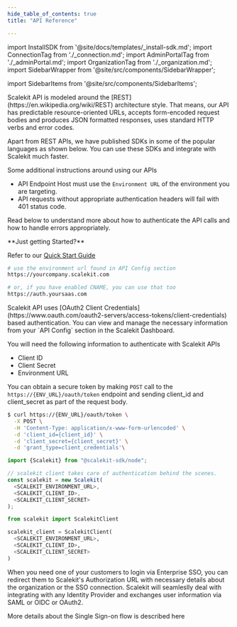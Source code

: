 ```yaml
---
hide_table_of_contents: true
title: "API Reference"

---
```

import InstallSDK from '@site/docs/templates/_install-sdk.md';
import ConnectionTag from './_connection.md';
import AdminPortalTag from './_adminPortal.md';
import OrganizationTag from './_organization.md';
import SidebarWrapper from '@site/src/components/SidebarWrapper';

import SidebarItems from '@site/src/components/SidebarItems';

<SidebarWrapper>
<div className="custom_container">

<aside>
<div className="sidebar">
<div className="sidebarContainer">
<nav className="menu thin-scrollbar">
<ul className="theme-doc-sidebar-menu menu__list">
    
<SidebarItems></SidebarItems>
    
    
</ul>
</nav>
</div>
</div>
</aside>

<div className="theme-doc-markdown markdown">
<IntersectingHeader id="introduction" title="Introduction" initialInView="true" classList=""/>
<div className="row section">
<div className="col col--6">
Scalekit API is modeled around the [REST](https://en.wikipedia.org/wiki/REST) architecture style. That means, our API has predictable resource-oriented URLs, accepts form-encoded request bodies and produces JSON formatted responses, uses standard HTTP verbs and error codes.

Apart from REST APIs, we have published SDKs in some of the popular languages as shown below. You can use these SDKs and integrate with Scalekit much faster.

Some additional instructions around using our APIs

- API Endpoint Host must use the `Environment URL` of the environment you are targeting.
- API requests without appropriate authentication headers will fail with 401 status code.

Read below to understand more about how to authenticate the API calls and how to handle errors appropriately.

</div>
<div className="col col--6">
**Just getting Started?**

Refer to our <a href="/" target="_blank">Quick Start Guide</a>
<br />
<CodeWithHeader title="Client Libraries">
<InstallSDK />
</CodeWithHeader>

<CodeWithHeader title="API Server Endpoint">

```bash
# use the environment url found in API Config section
https://yourcompany.scalekit.com

# or, if you have enabled CNAME, you can use that too
https://auth.yoursaas.com

```

</CodeWithHeader>
</div>
</div>

<IntersectingHeader id="authentication" title="Authentication" initialInView="false"/>

<div className="row section">
    <div className="col col--6">
Scalekit API uses [OAuth2 Client Credentials](https://www.oauth.com/oauth2-servers/access-tokens/client-credentials) based authentication. You can view and manage the necessary information from your `API Config` section in the Scalekit Dashboard.

You will need the following information to authenticate with Scalekit APIs

- Client ID
- Client Secret
- Environment URL

You can obtain a secure token by making `POST` call to the `https://{ENV_URL}/oauth/token` endpoint and sending client_id and client_secret as part of the request body.
</div>
<div className="col col--6">
<CodeWithHeader title="API Authentication">
<Tabs groupId="tech-stack" querystring>
<TabItem value="curl" label="cURL">

```bash showLineNumbers
$ curl https://{ENV_URL}/oauth/token \
  -X POST \
  -H 'Content-Type: application/x-www-form-urlencoded' \
  -d 'client_id={client_id}' \
  -d 'client_secret={client_secret}' \
  -d 'grant_type=client_credentials'\
```

</TabItem>
<TabItem value="nodejs" label="Node.js">

```js showLineNumbers
import {Scalekit} from "@scalekit-sdk/node";

// scalekit client takes care of authentication behind the scenes.
const scalekit = new Scalekit(
  <SCALEKIT_ENVIRONMENT_URL>, 
  <SCALEKIT_CLIENT_ID>, 
  <SCALEKIT_CLIENT_SECRET>
);
```

</TabItem>
<TabItem value="py" label="Python">

```python showLineNumbers
from scalekit import ScalekitClient

scalekit_client = ScalekitClient(
  <SCALEKIT_ENVIRONMENT_URL>, 
  <SCALEKIT_CLIENT_ID>, 
  <SCALEKIT_CLIENT_SECRET>
)
```

</TabItem>
<!-- <TabItem value="golang" label="Go">

```go
go get https://www.github.com/scalekit-inc/go-sdk
```

</TabItem> -->
</Tabs>
</CodeWithHeader>
<CodeWithHeader title="Response">

```js showLineNumbers
{
  "access_token": "DCR5c8139165228a82e442445fe01c16",
  "token_type": "bearer",
  "expires_in": 1799
}
```

</CodeWithHeader>
</div>
</div>

<IntersectingHeader id="using-access-token" title="Using Access Token" subheading="true" classList="ApiCategoryList"/>

<div className="row section">
    <div className="col col--6">
The `access_token` is the OAuth access token you need to use for all subsequent API calls to Scalekit.

To make a request to one of our APIs, you need to include the access token in the Authorization header of the request as Bearer 'access_token'.

Please make sure that you keep your Client Secrets safely. Do not share your client secret in publicly accessible areas such as GitHub, client-side code, etc.

Our SDKs will automatically handle the API authentication and error handling to make the job of using our APIs much easier for you.
</div>
<div className="col col--6">
<CodeWithHeader title="Using Bearer Token">

```shell showLineNumbers
$ curl --request GET "https://{ENV_URL}/api/v1/organizations" \
-H "Content-Type: application/json" \
-H "Authorization: Bearer {access_token}"
```

</CodeWithHeader>

</div>
</div>

<IntersectingHeader id="error-handling" title="Error Handling"/>

<div className="row section">
    <div className="col col--6">
As mentioned earlier, Scalekit APIs return appropriate HTTP Status Codes along with the detailed error messages in case of invalid usage of APIs.

You can see the list of different HTTP Status Codes and the error message format in the right pane. We strongly recommend you to handle errors gracefully while writing code using our SDKs.
</div>
<div className="col col--6">
<CodeWithHeader title="Error Codes">

| HTTP Status | Description |
| - | - |
| 200 or 201 | API request is successful |
| 400 | The request was unacceptable, often due to missing a required parameter. |
| 401 | Invalid Authentication Headers found in the request. |
| 404 | Resource not found |
| 429 | Too many requests hit the API too quickly. Retry the request after a cool-off period. |
| 500 or 501 or 504 | Something went wrong at our end. These are usually a very rare occurrence. We automatically log these requests for alert our on-call engineers |

</CodeWithHeader>

<CodeWithHeader title="401: Error Message">
```js
{
  "code": 16,
  "message": "Token empty",
  "details": [
    {
      "@type": "type.googleapis.com/scalekit.v1.errdetails.ErrorInfo",
      "error_code": "UNAUTHENTICATED"
    }
  ]
}
```
</CodeWithHeader>
</div>
</div>

<!-- Single Sign-on Section -->
<IntersectingHeader id="tag/Authentication" title="Single Sign-on"/>
<div className="row section">
    <div className="col col--6">
        When you need one of your customers to login via Enterprise SSO, you can redirect them to Scalekit's Authorization URL with necessary details about the organization or the SSO connection. Scalekit will seamleslly deal with integrating with any Identity Provider and exchanges user information via SAML or OIDC or OAuth2.

More details about the Single Sign-on flow is described <Link href="/" target="_blank">here</Link>
    </div>
    <div className="col col--6">
        <Endpoints tag="Authentication" />
    </div>
</div>

<APIEndpoint method="get" endpoint="/oauth/authorize" tag="Authentication" />
<APIEndpoint method="post" endpoint="/oauth/token" tag="Authentication" />

<!-- Organization Tag -->
<OrganizationTag></OrganizationTag>

<!-- Admin Portal Tag -->
<AdminPortalTag></AdminPortalTag>
<!-- Connections Tag -->
<ConnectionTag></ConnectionTag>

</div>
</div>
</SidebarWrapper>
